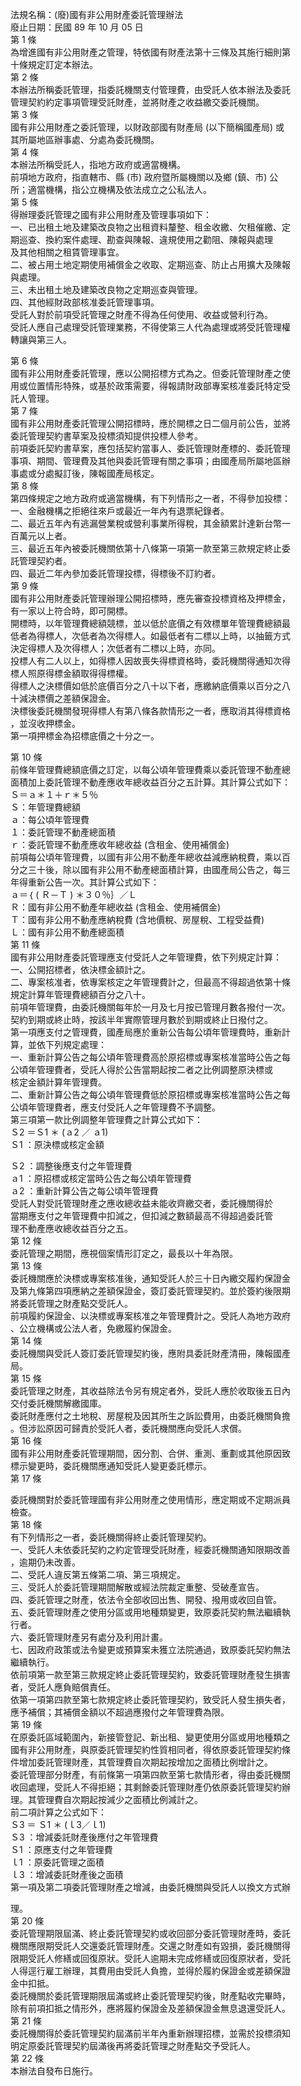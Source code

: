 法規名稱：(廢)國有非公用財產委託管理辦法  
廢止日期：民國 89 年 10 月 05 日  
第 1 條  
為增進國有非公用財產之管理，特依國有財產法第十三條及其施行細則第  
十條規定訂定本辦法。  
第 2 條  
本辦法所稱委託管理，指委託機關支付管理費，由受託人依本辦法及委託  
管理契約約定事項管理受託財產，並將財產之收益繳交委託機關。  
第 3 條  
國有非公用財產之委託管理，以財政部國有財產局 (以下簡稱國產局) 或  
其所屬地區辦事處、分處為委託機關。  
第 4 條  
本辦法所稱受託人，指地方政府或適當機構。  
前項地方政府，指直轄市、縣 (市) 政府暨所屬機關以及鄉 (鎮、市) 公  
所；適當機構，指公立機構及依法成立之公私法人。  
第 5 條  
得辦理委託管理之國有非公用財產及管理事項如下：  
一、已出租土地及建築改良物之出租資料釐整、租金收繳、欠租催繳、定  
期巡查、換約案件處理、勘查與陳報、違規使用之勸阻、陳報與處理  
及其他相關之租賃管理事宜。  
二、被占用土地定期使用補償金之收取、定期巡查、防止占用擴大及陳報  
與處理。  
三、未出租土地及建築改良物之定期巡查與管理。  
四、其他經財政部核准委託管理事項。  
受託人對於前項受託管理之財產不得為任何使用、收益或營利行為。  
受託人應自己處理受託管理業務，不得使第三人代為處理或將受託管理權  
轉讓與第三人。  


第 6 條  
國有非公用財產委託管理，應以公開招標方式為之。但委託管理財產之使  
用或位置情形特殊，或基於政策需要，得報請財政部專案核准委託特定受  
託人管理。  
第 7 條  
國有非公用財產委託管理公開招標時，應於開標之日二個月前公告，並將  
委託管理契約書草案及投標須知提供投標人參考。  
前項委託契約書草案，應包括契約當事人、委託管理財產標的、委託管理  
事項、期間、管理費及其他與委託管理有關之事項；由國產局所屬地區辦  
事處或分處擬訂後，陳報國產局核定。  
第 8 條  
第四條規定之地方政府或適當機構，有下列情形之一者，不得參加投標：  
一、金融機構之拒絕往來戶或最近一年內有退票紀錄者。  
二、最近五年內有逃漏營業稅或營利事業所得稅，其金額累計達新台幣一  
百萬元以上者。  
三、最近五年內被委託機關依第十八條第一項第一款至第三款規定終止委  
託管理契約者。  
四、最近二年內參加委託管理投標，得標後不訂約者。  
第 9 條  
國有非公用財產委託管理辦理公開招標時，應先審查投標資格及押標金，  
有一家以上符合時，即可開標。  
開標時，以年管理費總額競標，並以低於底價之有效標單年管理費總額最  
低者為得標人，次低者為次得標人。如最低者有二標以上時，以抽籤方式  
決定得標人及次得標人；次低者有二標以上時，亦同。  
投標人有二人以上，如得標人因故喪失得標資格時，委託機關得通知次得  
標人照原得標金額取得得標權。  
得標人之決標價如低於底價百分之八十以下者，應繳納底價乘以百分之八  
十減決標價之差額保證金。  
決標後委託機關發現得標人有第八條各款情形之一者，應取消其得標資格  
，並沒收押標金。  
第一項押標金為招標底價之十分之一。  


第 10 條  
前條年管理費總額底價之訂定，以每公頃年管理費乘以委託管理不動產總  
面積加上委託管理不動產應收年總收益百分之五計算。其計算公式如下：  
Ｓ＝ａ＊１＋ｒ＊５％  
Ｓ：年管理費總額  
ａ：每公頃年管理費  
１：委託管理不動產總面積  
ｒ：委託管理不動產應收年總收益 (含租金、使用補償金)  
前項每公頃年管理費，以國有非公用不動產年總收益減應納稅費，乘以百  
分之三十後，除以國有非公用不動產總面積計算，由國產局公告之，每三  
年得重新公告一次。其計算公式如下：  
ａ＝｛ ( Ｒ－Ｔ ) ＊３０％｝／Ｌ  
Ｒ：國有非公用不動產年總收益 (含租金、使用補償金)  
Ｔ：國有非公用不動產應納稅費 (含地價稅、房屋稅、工程受益費)  
Ｌ：國有非公用不動產總面積  
第 11 條  
國有非公用財產委託管理應支付受託人之年管理費，依下列規定計算：  
一、公開招標者，依決標金額計之。  
二、專案核准者，依專案核定之年管理費計之，但最高不得超過依第十條  
規定計算年管理費總額百分之八十。  
前項年管理費，由委託機關每年於一月及七月按已管理月數各撥付一次。  
契約到期或終止時，按該半年實際管理月數於到期或終止日撥付之。  
第一項應支付之管理費，國產局應於重新公告每公頃年管理費時，重新計  
算，並依下列規定處理：  
一、重新計算公告之每公頃年管理費高於原招標或專案核准當時公告之每  
公頃年管理費者，受託人得於公告當期起按二者之比例調整原決標或  
核定金額計算年管理費。  
二、重新計算公告之每公頃年管理費低於原招標或專案核准當時公告之每  
公頃年管理費者，應支付受託人之年管理費不予調整。  
第三項第一款比例調整年管理費之計算公式如下：  
Ｓ2 ＝Ｓ1 ＊ (ａ2 ／ ａ1)  
Ｓ1 ：原決標或核定金額  


Ｓ2 ：調整後應支付之年管理費  
ａ1 ：原招標或核定當時公告之每公頃年管理費  
ａ2 ：重新計算公告之每公頃年管理費  
受託人對受託管理財產之應收總收益未能收齊繳交者，委託機關得於  
當期應支付之年管理費中扣減之，但扣減之數額最高不得超過委託管  
理不動產應收總收益百分之五。  
第 12 條  
委託管理之期間，應視個案情形訂定之，最長以十年為限。  
第 13 條  
委託機關應於決標或專案核准後，通知受託人於三十日內繳交履約保證金  
及第九條第四項應納之差額保證金，簽訂委託管理契約。並於簽約後限期  
將委託管理之財產點交受託人。  
前項履約保證金、以決標或專案核准之年管理費計之。受託人為地方政府  
、公立機構或公法人者，免繳履約保證金。  
第 14 條  
委託機關與受託人簽訂委託管理契約後，應附具委託財產清冊，陳報國產  
局。  
第 15 條  
委託管理之財產，其收益除法令另有規定者外，受託人應於收取後五日內  
交付委託機關解繳國庫。  
委託財產應付之土地稅、房屋稅及因其所生之訴訟費用，由委託機關負擔  
。但涉訟原因可歸責於受託人者，委託機關應向受託人求償。  
第 16 條  
國有非公用財產委託管理期間，因分割、合併、重測、重劃或其他原因致  
標示變更時，委託機關應通知受託人變更委託標示。  
第 17 條  


委託機關對於委託管理國有非公用財產之使用情形，應定期或不定期派員  
檢查。  
第 18 條  
有下列情形之一者，委託機關得終止委託管理契約。  
一、受託人未依委託契約之約定管理受託財產，經委託機關通知限期改善  
，逾期仍未改善。  
二、受託人違反第五條第二項、第三項規定。  
三、受託人於委託管理期間解散或經法院裁定重整、受破產宣告。  
四、委託管理之財產，依法令全部收回出售、開發、撥用或收回自管。  
五、委託管理財產之使用分區或用地種類變更，致原委託契約無法繼續執  
行者。  
六、委託管理財產另有處分及利用計畫。  
七、因政府政策或法令變更或預算案未獲立法院通過，致原委託契約無法  
繼續執行。  
依前項第一款至第三款規定終止委託管理契約，致委託管理財產發生損害  
者，受託人應負賠償責任。  
依第一項第四款至第七款規定終止委託管理契約，致受託人發生損失者，  
應予補償；其補償金額以不超過應撥付之年管理費為限。  
第 19 條  
在原委託區域範圍內，新接管登記、新出租、變更使用分區或用地種類之  
國有非公用財產，與原委託管理契約性質相同者，得依原委託管理契約條  
件增加委託管理財產，其管理費自次期起按增加之面積比例增計之。  
委託管理部分財產，有前條第一項第四款至第七款情形者，得由委託機關  
收回處理，受託人不得拒絕；其剩餘委託管理財產仍依原委託管理契約辦  
理。其管理費自次期起按減少之面積比例減計之。  
前二項計算之公式如下：  
Ｓ3 ＝ Ｓ1 ＊ (ｌ3／ｌ1)  
Ｓ3 ：增減委託財產後應付之年管理費  
Ｓ1 ：原應支付之年管理費  
ｌ1 ：原委託管理之面積  
ｌ3 ：增減委託財產後之面積  
第一項及第二項委託管理財產之增減，由委託機關與受託人以換文方式辦  


理。  
第 20 條  
委託管理期限屆滿、終止委託管理契約或收回部分委託管理財產時，委託  
機關應限期受託人交還委託管理財產。交還之財產如有毀損，委託機關得  
限期受託人修繕或回復原狀。受託人逾期未完成修繕或回復原狀者，受託  
人得逕行雇工辦理，其費用由受託人負擔，並得於履約保證金或差額保證  
金中扣抵。  
委託機關於委託管理期限屆滿或終止委託管理契約後，財產點收完畢時，  
除有前項扣抵之情形外，應將履約保證金及差額保證金無息退還受託人。  
第 21 條  
委託機關得於委託管理契約屆滿前半年內重新辦理招標，並需於投標須知  
明定原委託管理契約屆滿後再將委託管理之財產點交予受託人。  
第 22 條  
本辦法自發布日施行。  


